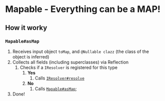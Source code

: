 # Mapable - Everything can be a MAP!
## How it worky
### `Mapable#asMap`
1. Receives input object `toMap`, and `@Nullable clazz` (the class of the object is inferred)
2. Collects all fields (including superclasses) via Reflection
   1. Checks if a `IResolver` is registered for this type
      1. **Yes**
         1. Calls [`IResolver#resolve`](https://github.com/AndyNoob/Mapable/blob/710e3afd64374a0f444c7c0946546c157b0d7c53/src/main/java/me/comfortable_andy/mapable/resolvers/IResolver.java#L17)
      2. **No**
         1. Calls [`Mapable#asMap`](#mapableasmap);
3. Done!